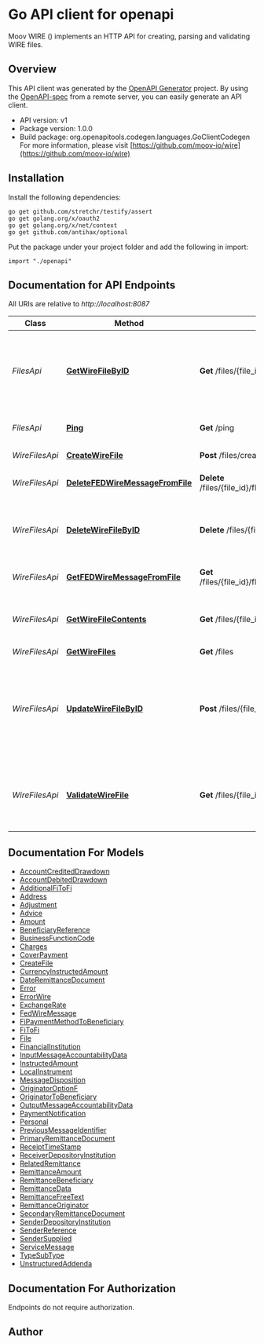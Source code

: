 # Go API client for openapi

Moov WIRE () implements an HTTP API for creating, parsing and validating WIRE files.

## Overview
This API client was generated by the [OpenAPI Generator](https://openapi-generator.tech) project.  By using the [OpenAPI-spec](https://www.openapis.org/) from a remote server, you can easily generate an API client.

- API version: v1
- Package version: 1.0.0
- Build package: org.openapitools.codegen.languages.GoClientCodegen
For more information, please visit [https://github.com/moov-io/wire](https://github.com/moov-io/wire)

## Installation

Install the following dependencies:

```shell
go get github.com/stretchr/testify/assert
go get golang.org/x/oauth2
go get golang.org/x/net/context
go get github.com/antihax/optional
```

Put the package under your project folder and add the following in import:

```golang
import "./openapi"
```

## Documentation for API Endpoints

All URIs are relative to *http://localhost:8087*

Class | Method | HTTP request | Description
------------ | ------------- | ------------- | -------------
*FilesApi* | [**GetWireFileByID**](docs/FilesApi.md#getwirefilebyid) | **Get** /files/{file_id} | Retrieves the details of an existing File. You need only supply the unique File identifier that was returned upon creation.
*FilesApi* | [**Ping**](docs/FilesApi.md#ping) | **Get** /ping | Ping the Wire service to check if running
*WireFilesApi* | [**CreateWireFile**](docs/WireFilesApi.md#createwirefile) | **Post** /files/create | Create a new File object
*WireFilesApi* | [**DeleteFEDWireMessageFromFile**](docs/WireFilesApi.md#deletefedwiremessagefromfile) | **Delete** /files/{file_id}/fEDWireMessage/{fEDWireMessage_id} | Delete a FEDWireMessage from a File
*WireFilesApi* | [**DeleteWireFileByID**](docs/WireFilesApi.md#deletewirefilebyid) | **Delete** /files/{file_id} | Permanently deletes a File and associated FEDWireMessage. It cannot be undone.
*WireFilesApi* | [**GetFEDWireMessageFromFile**](docs/WireFilesApi.md#getfedwiremessagefromfile) | **Get** /files/{file_id}/fEDWireMessage/{fEDWireMessage_id} | Get a specific FEDWireMessage on a FIle
*WireFilesApi* | [**GetWireFileContents**](docs/WireFilesApi.md#getwirefilecontents) | **Get** /files/{file_id}/contents | Assembles the existing file witha FEDWireMessage, Returns plaintext file.
*WireFilesApi* | [**GetWireFiles**](docs/WireFilesApi.md#getwirefiles) | **Get** /files | Gets a list of Files
*WireFilesApi* | [**UpdateWireFileByID**](docs/WireFilesApi.md#updatewirefilebyid) | **Post** /files/{file_id} | Updates the specified FEDWire Message by setting the values of the parameters passed. Any parameters not provided will be left unchanged.
*WireFilesApi* | [**ValidateWireFile**](docs/WireFilesApi.md#validatewirefile) | **Get** /files/{file_id}/validate | Validates the existing file. You need only supply the unique File identifier that was returned upon creation.


## Documentation For Models

 - [AccountCreditedDrawdown](docs/AccountCreditedDrawdown.md)
 - [AccountDebitedDrawdown](docs/AccountDebitedDrawdown.md)
 - [AdditionalFiToFi](docs/AdditionalFiToFi.md)
 - [Address](docs/Address.md)
 - [Adjustment](docs/Adjustment.md)
 - [Advice](docs/Advice.md)
 - [Amount](docs/Amount.md)
 - [BeneficiaryReference](docs/BeneficiaryReference.md)
 - [BusinessFunctionCode](docs/BusinessFunctionCode.md)
 - [Charges](docs/Charges.md)
 - [CoverPayment](docs/CoverPayment.md)
 - [CreateFile](docs/CreateFile.md)
 - [CurrencyInstructedAmount](docs/CurrencyInstructedAmount.md)
 - [DateRemittanceDocument](docs/DateRemittanceDocument.md)
 - [Error](docs/Error.md)
 - [ErrorWire](docs/ErrorWire.md)
 - [ExchangeRate](docs/ExchangeRate.md)
 - [FedWireMessage](docs/FedWireMessage.md)
 - [FiPaymentMethodToBeneficiary](docs/FiPaymentMethodToBeneficiary.md)
 - [FiToFi](docs/FiToFi.md)
 - [File](docs/File.md)
 - [FinancialInstitution](docs/FinancialInstitution.md)
 - [InputMessageAccountabilityData](docs/InputMessageAccountabilityData.md)
 - [InstructedAmount](docs/InstructedAmount.md)
 - [LocalInstrument](docs/LocalInstrument.md)
 - [MessageDisposition](docs/MessageDisposition.md)
 - [OriginatorOptionF](docs/OriginatorOptionF.md)
 - [OriginatorToBeneficiary](docs/OriginatorToBeneficiary.md)
 - [OutputMessageAccountabilityData](docs/OutputMessageAccountabilityData.md)
 - [PaymentNotification](docs/PaymentNotification.md)
 - [Personal](docs/Personal.md)
 - [PreviousMessageIdentifier](docs/PreviousMessageIdentifier.md)
 - [PrimaryRemittanceDocument](docs/PrimaryRemittanceDocument.md)
 - [ReceiptTimeStamp](docs/ReceiptTimeStamp.md)
 - [ReceiverDepositoryInstitution](docs/ReceiverDepositoryInstitution.md)
 - [RelatedRemittance](docs/RelatedRemittance.md)
 - [RemittanceAmount](docs/RemittanceAmount.md)
 - [RemittanceBeneficiary](docs/RemittanceBeneficiary.md)
 - [RemittanceData](docs/RemittanceData.md)
 - [RemittanceFreeText](docs/RemittanceFreeText.md)
 - [RemittanceOriginator](docs/RemittanceOriginator.md)
 - [SecondaryRemittanceDocument](docs/SecondaryRemittanceDocument.md)
 - [SenderDepositoryInstitution](docs/SenderDepositoryInstitution.md)
 - [SenderReference](docs/SenderReference.md)
 - [SenderSupplied](docs/SenderSupplied.md)
 - [ServiceMessage](docs/ServiceMessage.md)
 - [TypeSubType](docs/TypeSubType.md)
 - [UnstructuredAddenda](docs/UnstructuredAddenda.md)


## Documentation For Authorization

 Endpoints do not require authorization.


## Author



